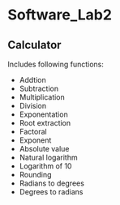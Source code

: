 # Software_Lab2
Calculator
------------
Includes following functions:
- Addtion
- Subtraction
- Multiplication
- Division
- Exponentation
- Root extraction
- Factoral
- Exponent
- Absolute value
- Natural logarithm
- Logarithm of 10
- Rounding
- Radians to degrees
- Degrees to radians
